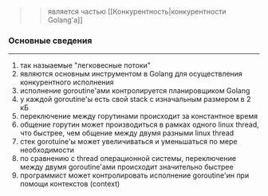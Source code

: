 >> является частью [[Конкурентность|конкурентности Golang'а]]

### Основные сведения
-----
1. так назыаемые "легковесные потоки"
2. являются основным инструментом в Golang для осуществления конкурентного исполнения
3. исполнение goroutine'ами контролируется планировщиком Golang
4. у каждой goroutine'ы есть свой stack с изначальным размером в 2 кБ
5. переключение между горутинами происходит за константное время
6. общение горутин может производиться в рамках одного linux thread, что быстрее, чем общение между двумя разными linux thread
7. стек gorotuine'ы может увеличиваться и уменьшаться по мере необходимости
8. по сравнению с thread операционной системы, переключение между двумя goroutine'ами происходит значительно быстрее
9. программист может контролировать исполнение goroutine'ин при помощи контекстов (context)

